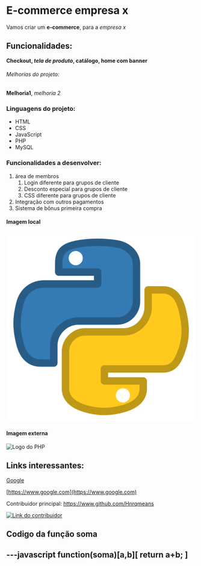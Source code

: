 # E-commerce empresa x

Vamos criar um **e-commerce**, para a *empresa x*

## Funcionalidades:

**Checkout, _tela de produto_, catálogo, home com banner**

###### Melhorias do projeto:

__Melhoria1__, _melhoria 2_

### Linguagens do projeto:

* HTML
* CSS 
* JavaScript
* PHP
* MySQL

### Funcionalidades a desenvolver:

1. área de membros
    1. Login diferente para grupos de cliente
    2. Desconto especial para grupos de cliente
    3. CSS diferente para grupos de cliente
2. Integração com outros pagamentos
3. Sistema de bônus primeira compra

#### Imagem local

![Logo do Python](img/267_Python-512.webp)

#### Imagem externa

![Logo do PHP](https://upload.wikimedia.org/wikipedia/commons/2/27/PHP-logo.svg)

## Links interessantes:

[Google](https://www.google.com)

[https://www.google.com](https://www.google.com)

Contribuidor principal: https://www.github.com/Hnrqmeans

[![Link do contribuidor](https://static.vecteezy.com/system/resources/thumbnails/009/384/389/small_2x/click-here-button-clipart-design-illustration-free-png.png)](https://www.github.com/Hnrqmeans)

## Codigo da função soma

---javascript
function(soma)[a,b][
    return a+b;
]
---